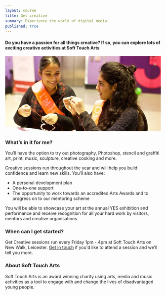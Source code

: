 ```yaml
---
layout: course
title: Get creative
summary: Experience the world of digital media
published: true
---
```


#### Do you have a passion for all things creative? If so, you can explore lots of exciting creative activities at Soft Touch Arts

![Two young women crafting](/img/get-creative.jpg)

### What’s in it for me? 

You’ll have the option to try out photography, Photoshop, stencil and graffiti art, print, music, sculpture, creative cooking and more.

Creative sessions run throughout the year and will help you build confidence and learn new skills. You’ll also have:

* A personal development plan 
* One-to-one support 
* The opportunity to work towards an accredited Arts Awards and to progress on to our mentoring scheme 

You will be able to showcase your art at the annual YES exhibition and performance and receive recognition for all your hard work by visitors, mentors and creative organisations.

### When can I get started? 

Get Creative sessions run every Friday 1pm - 4pm at Soft Touch Arts on New Walk, Leicester. [Get in touch](https://www.yesproject.org/get-started/) if you'd like to attend a session and we’ll tell you more.

### About Soft Touch Arts

Soft Touch Arts is an award winning charity using arts, media and music activities as a tool to engage with and change the lives of disadvantaged young people.

